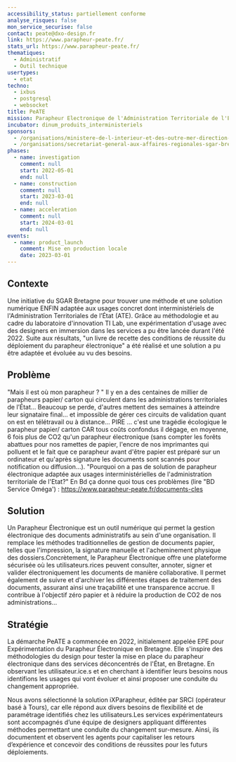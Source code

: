 ```yaml
---
accessibility_status: partiellement conforme
analyse_risques: false
mon_service_securise: false
contact: peate@dxo-design.fr
link: https://www.parapheur-peate.fr/
stats_url: https://www.parapheur-peate.fr/
thematiques:
  - Administratif
  - Outil technique
usertypes:
  - etat
techno:
  - ixbus
  - postgresql
  - websocket
title: PeATE
mission: Parapheur Electronique de l'Administration Territoriale de l'Etat
incubator: dinum_produits_interministeriels
sponsors:
  - /organisations/ministere-de-l-interieur-et-des-outre-mer-direction-des-ressources-humaines
  - /organisations/secretariat-general-aux-affaires-regionales-sgar-bretagne
phases:
  - name: investigation
    comment: null
    start: 2022-05-01
    end: null
  - name: construction
    comment: null
    start: 2023-03-01
    end: null
  - name: acceleration
    comment: null
    start: 2024-03-01
    end: null
events:
  - name: product_launch
    comment: Mise en production locale
    date: 2023-03-01
---
```

## Contexte

Une initiative du SGAR Bretagne pour trouver une méthode et une solution numérique ENFIN adaptée aux usages concret dont interministériels de l'Administration Territoriales de l’État (ATE). Grâce au méthodologie et au cadre du laboratoire d'innovation TI Lab, une expérimentation d'usage avec des designers en immersion dans les services a pu être lancée durant l'été 2022. Suite aux résultats, "un livre de recette des conditions de réussite du déploiement du parapheur électronique" a été réalisé et une solution a pu être adaptée et évoluée au vu des besoins. 

## Problème

"Mais il est où mon parapheur ? " Il y en a des centaines de millier de parapheurs papier/ carton qui circulent dans les administrations territoriales de l’État... 
Beaucoup se perde, d'autres mettent des semaines à atteindre leur signataire final... et impossible de gérer ces circuits de validation quant on est en télétravail ou à distance...
PIRE ... c'est une tragédie écologique le parapheur papier/ carton CAR tous coûts confondus il dégage, en moyenne, 6 fois plus de CO2 qu'un parapheur électronique (sans compter les forêts abattues pour nos ramettes de papier, l'encre de nos imprimantes qui polluent et le fait que ce parapheur avant d'être papier est préparé sur un ordinateur et qu'après signature les documents sont scannés pour notification ou diffusion...).
"Pourquoi on a pas de solution de parapheur électronique adaptée aux usages interministérielles de l'administration territoriale de l'Etat?" 
En Bd ça donne quoi tous ces problèmes (lire "BD Service Oméga') : https://www.parapheur-peate.fr/documents-cles 

## Solution

Un Parapheur Électronique est un outil numérique qui permet la gestion électronique des documents administratifs au sein d'une organisation. Il remplace les méthodes traditionnelles de gestion de documents papier, telles que l'impression, la signature manuelle et l'acheminement physique des dossiers.Concrètement, le Parapheur Électronique offre une plateforme sécurisée où les utilisateurs.rices peuvent consulter, annoter, signer et valider électroniquement les documents de manière collaborative. Il permet également de suivre et d'archiver les différentes étapes de traitement des documents, assurant ainsi une traçabilité et une transparence accrue.
Il contribue à l'objectif zéro papier et à réduire la production de CO2 de nos administrations...

## Stratégie

La démarche PeATE a commencée en 2022, initialement appelée EPE pour Expérimentation du Parapheur Électronique en Bretagne. Elle s'inspire des méthodologies du design pour tester la mise en place du parapheur électronique dans des services déconcentrés de l'État, en Bretagne. En observant les utilisateur.ice.s et en cherchant à identifier leurs besoins nous identifions les usages qui vont évoluer et ainsi proposer une conduite du changement appropriée.

Nous avons sélectionné la solution iXParapheur, éditée par SRCI (opérateur basé à Tours), car elle répond aux divers besoins de flexibilité et de paramétrage identifiés chez les utilisateurs.Les services expérimentateurs sont accompagnés d’une équipe de designers appliquant différentes méthodes permettant une conduite du changement sur-mesure. Ainsi, ils documentent et observent les agents pour capitaliser les retours d’expérience et concevoir des conditions de réussites pour les futurs déploiements.

